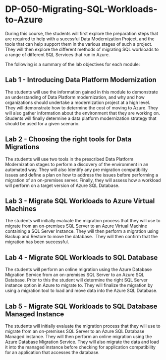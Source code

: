 # DP-050-Migrating-SQL-Workloads-to-Azure

During this course, the students will first explore the preparation steps that are required to help with a sucessful Data Modernization Project, and the tools that can help support them in the various stages of such a project. They will then explore the different methods of migrating SQL workloads to a range of different SQL Services that run in Azure.

The following is a summary of the lab objectives for each module:

## Lab 1 - Introducing Data Platform Modernization

The students will use the information gained in this module to demonstrate an understanding of Data Platform modernization, and why and how organizations should undertake a modernization project at a high level. They will demonstrate how to determine the cost of moving to Azure. They will also gather information about the environment that they are working on. Students will finally determine a data platform modernization strategy that should be used for a given scenario.

## Lab 2 - Choosing the right tools for Data Migrations

The students will use two tools in the prescribed Data Platform Modernization stages to perform a discovery of the environment in an automated way. They will also Identify any pre migration compatibility issues and define a plan on how to address the issues before performing a migration of an on-premises server. Finally, they will assess how a workload will perform on a target version of Azure SQL Database.

## Lab 3 - Migrate SQL Workloads to Azure Virtual Machines

The students will initially evaluate the migration process that they will use to migrate from an on-premises SQL Server to an Azure Virtual Machine containing a SQL Server Instance. They will then perform a migration using Backup and Restore to move the database.  They will then confirm that the migration has been successful.

## Lab 4 - Migrate SQL Workloads to SQL Database

The students will perform an online migration using the Azure Database Migration Service from an on-premises SQL Server to an Azure SQL Database. Prior to this the student will determine the right SQL Server instance option in Azure to migrate to. They will finalize the migration by using a migration tool to load and move data into the Azure SQL Database.

## Lab 5 - Migrate SQL Workloads to SQL Database Managed Instance

The students will initially evaluate the migration process that they will use to migrate from an on-premises SQL Server to an Azure SQL Database Managed instance. They will then perform an online migration using the Azure Database Migration Service. They will also migrate the data and load it into the managed instance before checking for application compatibility for an application that accesses the database.
